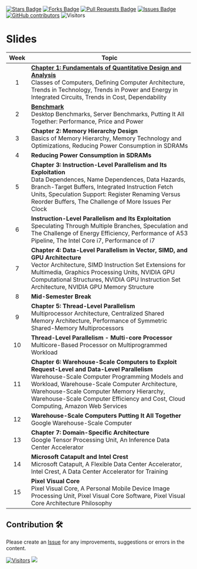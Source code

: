 <a href="https://github.com/drshahizan/project-management/stargazers"><img src="https://img.shields.io/github/stars/drshahizan/project-management" alt="Stars Badge"/></a>
<a href="https://github.com/drshahizan/project-management/network/members"><img src="https://img.shields.io/github/forks/drshahizan/project-management" alt="Forks Badge"/></a>
<a href="https://github.com/drshahizan/project-management/pulls"><img src="https://img.shields.io/github/issues-pr/drshahizan/project-management" alt="Pull Requests Badge"/></a>
<a href="https://github.com/drshahizan/project-management"><img src="https://img.shields.io/github/issues/drshahizan/project-management" alt="Issues Badge"/></a>
<a href="https://github.com/drshahizan/project-management/graphs/contributors"><img alt="GitHub contributors" src="https://img.shields.io/github/contributors/drshahizan/project-management?color=2b9348"></a>
![Visitors](https://api.visitorbadge.io/api/visitors?path=https%3A%2F%2Fgithub.com%2Fdrshahizan%2Fproject-management&labelColor=%23d9e3f0&countColor=%23697689&style=flat)

# Slides

| Week   | Topic                                                                                                          |
|:-----:|----------------------------------------------------------------------------------------------------------------|
| 1   | **[Chapter 1: Fundamentals of Quantitative Design and Analysis](https://github.com/drshahizan/computer-system/blob/main/images/week1/Chapter1.pptx)**<br>Classes of Computers, Defining Computer Architecture, Trends in Technology, Trends in Power and Energy in Integrated Circuits, Trends in Cost, Dependability |
| 2   | **[Benchmark](./week/week2.md)**<br>Desktop Benchmarks, Server Benchmarks, Putting It All Together: Performance, Price and Power   |
| 3   | **Chapter 2: Memory Hierarchy Design**<br>Basics of Memory Hierarchy, Memory Technology and Optimizations, Reducing Power Consumption in SDRAMs |
| 4   | **Reducing Power Consumption in SDRAMs**                                                                        |
| 5   | **Chapter 3: Instruction-Level Parallelism and Its Exploitation**<br>Data Dependences, Name Dependences, Data Hazards, Branch-Target Buffers, Integrated Instruction Fetch Units, Speculation Support: Register Renaming Versus Reorder Buffers, The Challenge of More Issues Per Clock |
| 6   | **Instruction-Level Parallelism and Its Exploitation**<br>Speculating Through Multiple Branches, Speculation and The Challenge of Energy Efficiency, Performance of A53 Pipeline, The Intel Core i7, Performance of i7 |
| 7   | **Chapter 4: Data-Level Parallelism in Vector, SIMD, and GPU Architecture**<br>Vector Architecture, SIMD Instruction Set Extensions for Multimedia, Graphics Processing Units, NVIDIA GPU Computational Structures, NVIDIA GPU Instruction Set Architecture, NVIDIA GPU Memory Structure |
| 8   | **Mid-Semester Break**                                                                                         |
| 9   | **Chapter 5: Thread-Level Parallelism**<br>Multiprocessor Architecture, Centralized Shared Memory Architecture, Performance of Symmetric Shared-Memory Multiprocessors |
| 10  | **Thread-Level Parallelism - Multi-core Processor**<br>Multicore-Based Processor on Multiprogrammed Workload    |
| 11  | **Chapter 6: Warehouse-Scale Computers to Exploit Request-Level and Data-Level Parallelism**<br>Warehouse-Scale Computer Programming Models and Workload, Warehouse-Scale Computer Architecture, Warehouse-Scale Computer Memory Hierarchy, Warehouse-Scale Computer Efficiency and Cost, Cloud Computing, Amazon Web Services |
| 12  | **Warehouse-Scale Computers Putting It All Together**<br>Google Warehouse-Scale Computer                        |
| 13  | **Chapter 7: Domain-Specific Architecture**<br>Google Tensor Processing Unit, An Inference Data Center Accelerator |
| 14  | **Microsoft Catapult and Intel Crest**<br>Microsoft Catapult, A Flexible Data Center Accelerator, Intel Crest, A Data Center Accelerator for Training |
| 15  | **Pixel Visual Core**<br>Pixel Visual Core, A Personal Mobile Device Image Processing Unit, Pixel Visual Core Software, Pixel Visual Core Architecture Philosophy |



## Contribution 🛠️
Please create an [Issue](https://github.com/drshahizan/project-management/issues) for any improvements, suggestions or errors in the content.

[![Visitors](https://api.visitorbadge.io/api/visitors?path=https%3A%2F%2Fgithub.com%2Fdrshahizan&labelColor=%23697689&countColor=%23555555&style=plastic)](https://visitorbadge.io/status?path=https%3A%2F%2Fgithub.com%2Fdrshahizan)
![](https://hit.yhype.me/github/profile?user_id=81284918)
